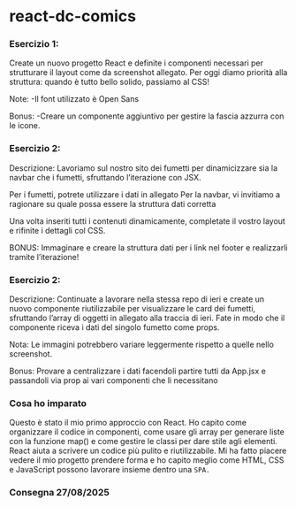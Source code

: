 react-dc-comics
===

### Esercizio 1:
Create un nuovo progetto React e definite i componenti necessari per strutturare il layout come da screenshot allegato.
Per oggi diamo priorità alla struttura: quando è tutto bello solido, passiamo al CSS!

Note:
-Il font utilizzato è Open Sans

Bonus: 
-Creare un componente aggiuntivo per gestire la fascia azzurra con le icone.
### Esercizio 2: 
Descrizione:
Lavoriamo sul nostro sito dei fumetti per dinamicizzare sia la navbar che i fumetti, sfruttando l’iterazione con JSX. 

Per i fumetti, potrete utilizzare i dati in allegato
Per la navbar, vi invitiamo  a ragionare su quale possa essere la struttura dati corretta

Una volta inseriti tutti i contenuti dinamicamente, completate il vostro layout e rifinite i dettagli col CSS.

BONUS:
Immaginare e creare la struttura dati per i link nel footer e realizzarli tramite l’iterazione!

### Esercizio 2: 
Descrizione:
Continuate a lavorare nella stessa repo di ieri e create un nuovo componente riutilizzabile per visualizzare le card dei fumetti, sfruttando l’array di oggetti in allegato alla traccia di ieri. Fate in modo che il componente riceva i dati del singolo fumetto come props.

Nota: Le immagini potrebbero variare leggermente rispetto a quelle nello screenshot.

Bonus: Provare a centralizzare i dati facendoli partire tutti da App.jsx e passandoli via prop ai vari componenti che li necessitano

### Cosa ho imparato 

Questo è stato il mio primo approccio con React. Ho capito come organizzare il codice in componenti, come usare gli array per generare liste con la funzione map() e come gestire le classi per dare stile agli elementi. React aiuta a scrivere un codice più pulito e riutilizzabile. Mi ha fatto piacere vedere il mio progetto prendere forma e ho capito meglio come HTML, CSS e JavaScript possono lavorare insieme dentro una <code>SPA.</code>

### Consegna 27/08/2025
